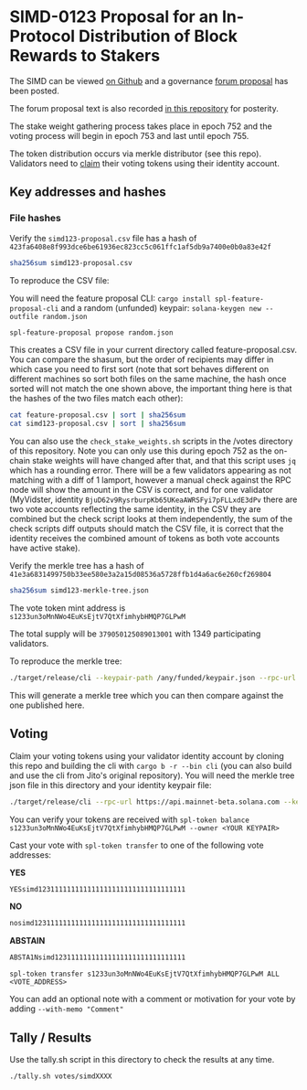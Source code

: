 # SIMD-0123 Proposal for an In-Protocol Distribution of Block Rewards to Stakers

The SIMD can be viewed [on Github](https://github.com/solana-foundation/solana-improvement-documents/blob/0131156ec2a189d2a570bb23631bf00c899d9dcf/proposals/0123-block-fee-distribution.md) and a governance [forum proposal](https://forum.solana.com/t/proposal-for-an-in-protocol-distribution-of-block-rewards-to-stakers/3295) has been posted.

The forum proposal text is also recorded [in this repository](https://github.com/laine-sa/solgov-distributor/blob/master/votes/simd0123/PROPOSAL.md) for posterity.

The stake weight gathering process takes place in epoch 752 and the voting process will begin in epoch 753 and last until epoch 755.

The token distribution occurs via merkle distributor (see this repo). Validators need to [claim](https://github.com/laine-sa/solgov-distributor) their voting tokens using their identity account.

## Key addresses and hashes

### File hashes

Verify the `simd123-proposal.csv` file has a hash of `423fa6408e8f993dce6be61936ec823cc5c061ffc1af5db9a7400e0b0a83e42f`

```bash
sha256sum simd123-proposal.csv
```

To reproduce the CSV file:

You will need the feature proposal CLI: `cargo install spl-feature-proposal-cli`
and a random (unfunded) keypair: `solana-keygen new --outfile random.json`

```bash
spl-feature-proposal propose random.json
```

This creates a CSV file in your current directory called feature-proposal.csv. You can compare the shasum, but the order of recipients may differ in which case you need to first sort (note that sort behaves different on different machines so sort both files on the same machine, the hash once sorted will not match the one shown above, the important thing here is that the hashes of the two files match each other):

```bash
cat feature-proposal.csv | sort | sha256sum
cat simd123-proposal.csv | sort | sha256sum
```

You can also use the `check_stake_weights.sh` scripts in the /votes directory of this repository. Note you can only use this during epoch 752 as the on-chain stake weights will have changed after that, and that this script uses `jq` which has a rounding error. There will be a few validators appearing as not matching with a diff of 1 lamport, however a manual check against the RPC node will show the amount in the CSV is correct, and for one validator (MyVidster, identity `BjuD62v9RysrburpKb65UKeaAWRSFyi7pFLLxdE3dPv` there are two vote accounts reflecting the same identity, in the CSV they are combined but the check script looks at them independently, the sum of the check scripts diff outputs should match the CSV file, it is correct that the identity receives the combined amount of tokens as both vote accounts have active stake).

Verify the merkle tree has a hash of `41e3a6831499750b33ee580e3a2a15d08536a5728ffb1d4a6ac6e260cf269804`

```bash
sha256sum simd123-merkle-tree.json
```

The vote token mint address is `s1233un3oMnNWo4EuKsEjtV7QtXfimhybHMQP7GLPwM`

The total supply will be `379050125089013001` with 1349 participating validators.

To reproduce the merkle tree:

```bash
./target/release/cli --keypair-path /any/funded/keypair.json --rpc-url https://api.mainnet-beta.solana.com --mint s1233un3oMnNWo4EuKsEjtV7QtXfimhybHMQP7GLPwM create-merkle-tree --csv-path ./votes/simd0123/simd123-proposal.csv --merkle-tree-path simd-0123-merkle-tree-to-verify.json
```

This will generate a merkle tree which you can then compare against the one published here.

## Voting

Claim your voting tokens using your validator identity account by cloning this repo and building the cli with `cargo b -r --bin cli` (you can also build and use the cli from Jito's original repository). You will need the merkle tree json file in this directory and your identity keypair file:

```bash
./target/release/cli --rpc-url https://api.mainnet-beta.solana.com --keypair-path <YOUR KEYPAIR> --airdrop-version 0 --mint s1233un3oMnNWo4EuKsEjtV7QtXfimhybHMQP7GLPwM --program-id mERKcfxMC5SqJn4Ld4BUris3WKZZ1ojjWJ3A3J5CKxv claim --merkle-tree-path ./votes/simd0123/simd123-merkle-tree.json
```

You can verify your tokens are received with `spl-token balance s1233un3oMnNWo4EuKsEjtV7QtXfimhybHMQP7GLPwM --owner <YOUR KEYPAIR>`

Cast your vote with `spl-token transfer` to one of the following vote addresses:

**YES**
```bash
YESsimd123111111111111111111111111111111111
```

**NO**
```bash
nosimd1231111111111111111111111111111111111
```

**ABSTAIN**
```bash
ABSTA1Nsimd12311111111111111111111111111111
```

`spl-token transfer s1233un3oMnNWo4EuKsEjtV7QtXfimhybHMQP7GLPwM ALL <VOTE_ADDRESS>`

You can add an optional note with a comment or motivation for your vote by adding `--with-memo "Comment"`

## Tally / Results
Use the tally.sh script in this directory to check the results at any time.

`./tally.sh votes/simdXXXX`
